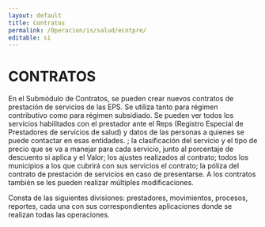 ```yaml
---
layout: default
title: Contratos
permalink: /Operacion/is/salud/ecntpre/
editable: si
---
```


# CONTRATOS

En el Submódulo de Contratos, se pueden crear nuevos contratos de prestación de servicios de las EPS.  Se utiliza tanto para régimen contributivo como para régimen subsidiado.  Se pueden ver todos los servicios habilitados con el prestador ante el Reps (Registro Especial de Prestadores de servicios de salud) y datos de las personas a quienes se puede contactar en esas entidades. ; la clasificación del servicio y el tipo de precio que se va a manejar para cada servicio, junto al porcentaje de descuento si aplica y el Valor; los ajustes realizados al contrato;  todos los municipios a los que cubrirá con sus servicios el contrato;  la póliza del contrato de prestación de servicios en caso de presentarse.  A los contratos también se les pueden realizar múltiples modificaciones.  

Consta de las siguientes divisiones: prestadores, movimientos, procesos, reportes, cada una con sus correspondientes aplicaciones donde se realizan todas las operaciones.



